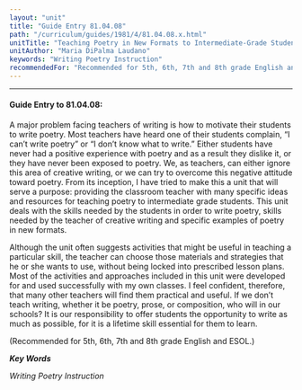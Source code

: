 ```yaml
---
layout: "unit"
title: "Guide Entry 81.04.08"
path: "/curriculum/guides/1981/4/81.04.08.x.html"
unitTitle: "Teaching Poetry in New Formats to Intermediate-Grade Students"
unitAuthor: "Maria DiPalma Laudano"
keywords: "Writing Poetry Instruction"
recommendedFor: "Recommended for 5th, 6th, 7th and 8th grade English and ESOL."
---
```

<body>
<hr/>
 <h4>
  Guide Entry to 81.04.08:
 </h4>
 A major problem facing teachers of writing is how to motivate their students to write poetry.  Most teachers have heard one of their students complain, “I can’t write poetry” or “I don’t know what to write.”  Either students have never had a positive experience with poetry and as a result they dislike it, or they have never been exposed to poetry.  We, as teachers, can either ignore this area of creative writing, or we can try to overcome this negative attitude toward poetry.  From its inception, I have tried to make this a unit that will serve a purpose: providing the classroom teacher with many specific ideas and resources for teaching poetry to intermediate grade students.  This unit deals with the skills needed by the students in order to write poetry, skills needed by the teacher of creative writing and specific examples of poetry in new formats.
 <p>
  Although the unit often suggests activities that might be useful in teaching a particular skill, the teacher can choose those materials and strategies that he or she wants to use, without being locked into prescribed lesson plans.  Most of the activities and approaches included in this unit were developed for and used successfully with my own classes.  I feel confident, therefore, that many other teachers will find them practical and useful.  If we don’t teach writing, whether it be poetry, prose, or composition, who will in our schools? It is our responsibility to offer students the opportunity to write as much as possible, for it is a lifetime skill essential for them to learn.
 </p>
 <p>
  (Recommended for 5th, 6th, 7th and 8th grade English and ESOL.)
 </p>
<p>
  <b>
   <i>
    Key Words
   </i>
  </b>
  <br/>
 </p>
 <p>
  <i>
   Writing Poetry Instruction
  </i>
 </p>

</body>